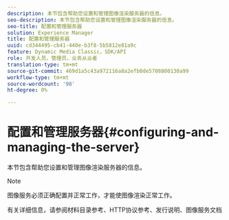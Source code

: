 ```yaml
---
description: 本节包含帮助您设置和管理图像渲染服务器的信息。
seo-description: 本节包含帮助您设置和管理图像渲染服务器的信息。
seo-title: 配置和管理服务器
solution: Experience Manager
title: 配置和管理服务器
uuid: cd344495-cb41-440e-b3f8-5b5812e81a9c
feature: Dynamic Media Classic，SDK/API
role: 开发人员，管理员，业务从业者
translation-type: tm+mt
source-git-commit: 469d1a5c43a972116a8a2efb0de5708800130a99
workflow-type: tm+mt
source-wordcount: '98'
ht-degree: 0%

---
```



# 配置和管理服务器{#configuring-and-managing-the-server}

本节包含帮助您设置和管理图像渲染服务器的信息。

>[!NOTE]
>
>图像服务必须正确配置并正常工作，才能使图像渲染正常工作。

有关详细信息，请参阅材料目录参考、HTTP协议参考、发行说明、图像服务文档
